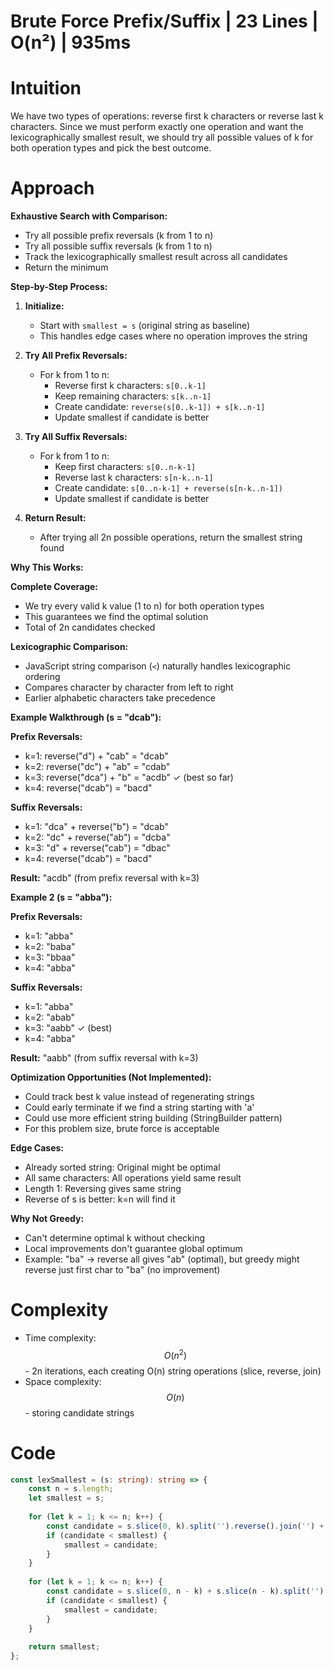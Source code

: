 # Brute Force Prefix/Suffix | 23 Lines | O(n²) | 935ms

# Intuition
We have two types of operations: reverse first k characters or reverse last k characters. Since we must perform exactly one operation and want the lexicographically smallest result, we should try all possible values of k for both operation types and pick the best outcome.

# Approach
**Exhaustive Search with Comparison:**
- Try all possible prefix reversals (k from 1 to n)
- Try all possible suffix reversals (k from 1 to n)
- Track the lexicographically smallest result across all candidates
- Return the minimum

**Step-by-Step Process:**

1. **Initialize:**
   - Start with `smallest = s` (original string as baseline)
   - This handles edge cases where no operation improves the string

2. **Try All Prefix Reversals:**
   - For k from 1 to n:
     - Reverse first k characters: `s[0..k-1]`
     - Keep remaining characters: `s[k..n-1]`
     - Create candidate: `reverse(s[0..k-1]) + s[k..n-1]`
     - Update smallest if candidate is better

3. **Try All Suffix Reversals:**
   - For k from 1 to n:
     - Keep first characters: `s[0..n-k-1]`
     - Reverse last k characters: `s[n-k..n-1]`
     - Create candidate: `s[0..n-k-1] + reverse(s[n-k..n-1])`
     - Update smallest if candidate is better

4. **Return Result:**
   - After trying all 2n possible operations, return the smallest string found

**Why This Works:**

**Complete Coverage:**
- We try every valid k value (1 to n) for both operation types
- This guarantees we find the optimal solution
- Total of 2n candidates checked

**Lexicographic Comparison:**
- JavaScript string comparison (`<`) naturally handles lexicographic ordering
- Compares character by character from left to right
- Earlier alphabetic characters take precedence

**Example Walkthrough (s = "dcab"):**

**Prefix Reversals:**
- k=1: reverse("d") + "cab" = "dcab"
- k=2: reverse("dc") + "ab" = "cdab"
- k=3: reverse("dca") + "b" = "acdb" ✓ (best so far)
- k=4: reverse("dcab") = "bacd"

**Suffix Reversals:**
- k=1: "dca" + reverse("b") = "dcab"
- k=2: "dc" + reverse("ab") = "dcba"
- k=3: "d" + reverse("cab") = "dbac"
- k=4: reverse("dcab") = "bacd"

**Result:** "acdb" (from prefix reversal with k=3)

**Example 2 (s = "abba"):**

**Prefix Reversals:**
- k=1: "abba"
- k=2: "baba"
- k=3: "bbaa"
- k=4: "abba"

**Suffix Reversals:**
- k=1: "abba"
- k=2: "abab"
- k=3: "aabb" ✓ (best)
- k=4: "abba"

**Result:** "aabb" (from suffix reversal with k=3)

**Optimization Opportunities (Not Implemented):**
- Could track best k value instead of regenerating strings
- Could early terminate if we find a string starting with 'a'
- Could use more efficient string building (StringBuilder pattern)
- For this problem size, brute force is acceptable

**Edge Cases:**
- Already sorted string: Original might be optimal
- All same characters: All operations yield same result
- Length 1: Reversing gives same string
- Reverse of s is better: k=n will find it

**Why Not Greedy:**
- Can't determine optimal k without checking
- Local improvements don't guarantee global optimum
- Example: "ba" → reverse all gives "ab" (optimal), but greedy might reverse just first char to "ba" (no improvement)

# Complexity
- Time complexity: $$O(n^2)$$ - 2n iterations, each creating O(n) string operations (slice, reverse, join)
- Space complexity: $$O(n)$$ - storing candidate strings

# Code
```typescript
const lexSmallest = (s: string): string => {
    const n = s.length;
    let smallest = s;
    
    for (let k = 1; k <= n; k++) {
        const candidate = s.slice(0, k).split('').reverse().join('') + s.slice(k);
        if (candidate < smallest) {
            smallest = candidate;
        }
    }
    
    for (let k = 1; k <= n; k++) {
        const candidate = s.slice(0, n - k) + s.slice(n - k).split('').reverse().join('');
        if (candidate < smallest) {
            smallest = candidate;
        }
    }
    
    return smallest;
};
```